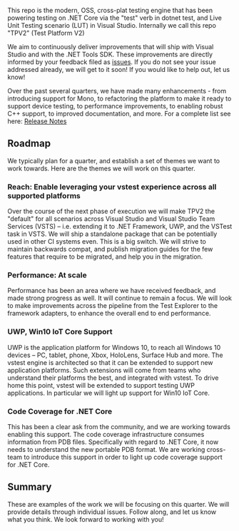 This repo is the modern, OSS, cross-plat testing engine that has been powering testing on .NET Core via the "test" verb in dotnet test, and Live Unit Testing scenario (LUT) in Visual Studio. Internally we call this repo "TPV2" (Test Platform V2)

We aim to continuously deliver improvements that will ship with Visual Studio and with the .NET Tools SDK. These improvements are directly informed by your feedback filed as [issues](https://github.com/Microsoft/vstest/issues). If you do not see your issue addressed already, we will get to it soon! If you would like to help out, let us know!

Over the past several quarters, we have made many enhancements - from introducing support for Mono, to refactoring the platform to make it ready to support device testing, to performance improvements, to enabling robust C++ support, to improved documentation, and more. For a complete list see here: [Release Notes](https://github.com/Microsoft/vstest-docs/blob/master/docs/releases.md)

## Roadmap
We typically plan for a quarter, and establish a set of themes we want to work towards. Here are the themes we will work on this quarter.

### Reach: Enable leveraging your vstest experience across all supported platforms
Over the course of the next phase of execution we will make TPV2 the "default" for all scenarios across Visual Studio and Visual Studio Team Services (VSTS) – i.e. extending it to .NET Framework, UWP, and the VSTest task in VSTS. We will ship a standalone package that can be potentially used in other CI systems even. This is a big switch. We will strive to maintain backwards compat, and publish migration guides for the few features that require to be migrated, and help you in the migration.

### Performance: At scale
Performance has been an area where we have received feedback, and made strong progress as well. It will continue to remain a focus. We will look to make improvements across the pipeline from the Test Explorer to the framework adapters, to enhance the overall end to end performance.

### UWP, Win10 IoT Core Support
UWP is the application platform for Windows 10, to reach all Windows 10 devices – PC, tablet, phone, Xbox, HoloLens, Surface Hub and more. The vstest engine is architected so that it can be extended to support new application platforms. Such extensions will come from teams who understand their platforms the best, and integrated with vstest. To drive home this point, vstest will be extended to support testing UWP applications. In particular we will light up support for Win10 IoT Core.

### Code Coverage for .NET Core
This has been a clear ask from the community, and we are working towards enabling this support. The code coverage infrastructure consumes information from PDB files. Specifically with regard to .NET Core, it now needs to understand the new portable PDB format. We are working cross-team to introduce this support in order to light up code coverage support for .NET Core.

## Summary
These are examples of the work we will be focusing on this quarter. We will provide details through individual issues. Follow along, and let us know what you think. We look forward to working with you!
